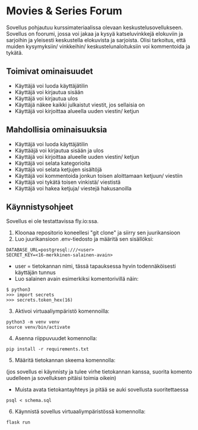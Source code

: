 # Movies & Series Forum


Sovellus pohjautuu kurssimateriaalissa olevaan keskustelusovellukseen. Sovellus on foorumi, jossa voi jakaa ja kysyä katseluvinkkejä elokuviin ja sarjoihin ja yleisesti keskustella elokuvista ja sarjoista. Olisi tarkoitus, että muiden kysymyksiin/ vinkkeihin/ keskustelunaloituksiin voi kommentoida ja tykätä.

## Toimivat ominaisuudet
- Käyttäjä voi luoda käyttäjätilin
- Käyttäjä voi kirjautua sisään
- Käyttäjä voi kirjautua ulos
- Käyttäjä näkee kaikki julkaistut viestit, jos sellaisia on
- Käyttäjä voi kirjoittaa alueella uuden viestin/ ketjun


## Mahdollisia ominaisuuksia
- Käyttäjä voi luoda käyttäjätilin
- Käyttääjä voi kirjautua sisään ja ulos
- Käyttäjä voi kirjoittaa alueelle uuden viestin/ ketjun
- Käyttäjä voi selata kategorioita
- Käyttäjä voi selata ketjujen sisältöjä
- Käyttäjä voi kommentoida jonkun toisen aloittamaan ketjuun/ viestiin
- Käyttäjä voi tykätä toisen vinkistä/ viestistä
- Käyttäjä voi hakea ketjuja/ viestejä hakusanoilla


## Käynnistysohjeet
Sovellus ei ole testattavissa fly.io:ssa.

1. Kloonaa repositorio koneellesi "git clone" ja siirry sen juurikansioon
2. Luo juurikansioon .env-tiedosto ja määritä sen sisällöksi:
```
DATABASE_URL=postgresql:///<user>
SECRET_KEY=<16-merkkinen-salainen-avain>
```
- user = tietokannan nimi, tässä tapauksessa hyvin todennäköisesti käyttäjän tunnus
- Luo salainen avain esimerkiksi komentorivillä näin:
```
$ python3
>>> import secrets
>>> secrets.token_hex(16)
```

3. Aktivoi virtuaaliympäristö komennoilla:
```
python3 -m venv venv
source venv/bin/activate
```
4. Asenna riippuvuudet komennolla:
```
pip install -r requirements.txt
```
5. Määritä tietokannan skeema komennolla:

(jos sovellus ei käynnisty ja tulee virhe tietokannan kanssa, suorita komento uudelleen ja sovelluksen pitäisi toimia oikein)
- Muista avata tietokantayhteys ja pitää se auki sovellusta suoritettaessa
```
psql < schema.sql
```

6. Käynnistä sovellus virtuaaliympäristössä komennolla:
```
flask run
```

